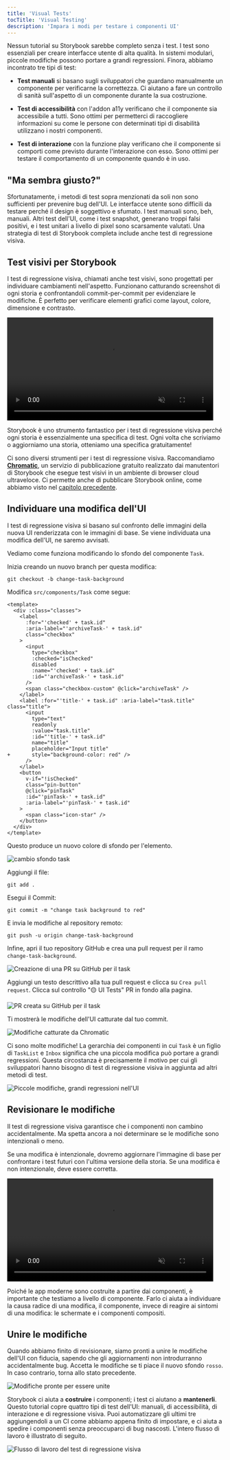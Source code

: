 ```yaml
---
title: 'Visual Tests'
tocTitle: 'Visual Testing'
description: 'Impara i modi per testare i componenti UI'
---
```


Nessun tutorial su Storybook sarebbe completo senza i test. I test sono essenziali per creare interfacce utente di alta qualità. In sistemi modulari, piccole modifiche possono portare a grandi regressioni. Finora, abbiamo incontrato tre tipi di test:

- **Test manuali** si basano sugli sviluppatori che guardano manualmente un componente per verificarne la correttezza. Ci aiutano a fare un controllo di sanità sull'aspetto di un componente durante la sua costruzione.

- **Test di accessibilità** con l'addon a11y verificano che il componente sia accessibile a tutti. Sono ottimi per permetterci di raccogliere informazioni su come le persone con determinati tipi di disabilità utilizzano i nostri componenti.

- **Test di interazione** con la funzione play verificano che il componente si comporti come previsto durante l'interazione con esso. Sono ottimi per testare il comportamento di un componente quando è in uso.

## "Ma sembra giusto?"

Sfortunatamente, i metodi di test sopra menzionati da soli non sono sufficienti per prevenire bug dell'UI. Le interfacce utente sono difficili da testare perché il design è soggettivo e sfumato. I test manuali sono, beh, manuali. Altri test dell'UI, come i test snapshot, generano troppi falsi positivi, e i test unitari a livello di pixel sono scarsamente valutati. Una strategia di test di Storybook completa include anche test di regressione visiva.

## Test visivi per Storybook

I test di regressione visiva, chiamati anche test visivi, sono progettati per individuare cambiamenti nell'aspetto. Funzionano catturando screenshot di ogni storia e confrontandoli commit-per-commit per evidenziare le modifiche. È perfetto per verificare elementi grafici come layout, colore, dimensione e contrasto.

<video autoPlay muted playsInline loop style="width:480px; margin: 0 auto;">
  <source
    src="/intro-to-storybook/visual-regression-testing.mp4"
    type="video/mp4"
  />
</video>

Storybook è uno strumento fantastico per i test di regressione visiva perché ogni storia è essenzialmente una specifica di test. Ogni volta che scriviamo o aggiorniamo una storia, otteniamo una specifica gratuitamente!

Ci sono diversi strumenti per i test di regressione visiva. Raccomandiamo [**Chromatic**](https://www.chromatic.com/?utm_source=storybook_website&utm_medium=link&utm_campaign=storybook), un servizio di pubblicazione gratuito realizzato dai manutentori di Storybook che esegue test visivi in un ambiente di browser cloud ultraveloce. Ci permette anche di pubblicare Storybook online, come abbiamo visto nel [capitolo precedente](/intro-to-storybook/vue/it/deploy/).

## Individuare una modifica dell'UI

I test di regressione visiva si basano sul confronto delle immagini della nuova UI renderizzata con le immagini di base. Se viene individuata una modifica dell'UI, ne saremo avvisati.

Vediamo come funziona modificando lo sfondo del componente `Task`.

Inizia creando un nuovo branch per questa modifica:

```shell
git checkout -b change-task-background
```

Modifica `src/components/Task` come segue:

```diff:title=src/components/Task.vue
<template>
  <div :class="classes">
    <label
      :for="'checked' + task.id"
      :aria-label="'archiveTask-' + task.id"
      class="checkbox"
    >
      <input
        type="checkbox"
        :checked="isChecked"
        disabled
        :name="'checked' + task.id"
        :id="'archiveTask-' + task.id"
      />
      <span class="checkbox-custom" @click="archiveTask" />
    </label>
    <label :for="'title-' + task.id" :aria-label="task.title" class="title">
      <input
        type="text"
        readonly
        :value="task.title"
        :id="'title-' + task.id"
        name="title"
        placeholder="Input title"
+       style="background-color: red" />
      />
    </label>
    <button
      v-if="!isChecked"
      class="pin-button"
      @click="pinTask"
      :id="'pinTask-' + task.id"
      :aria-label="'pinTask-' + task.id"
    >
      <span class="icon-star" />
    </button>
  </div>
</template>
```

Questo produce un nuovo colore di sfondo per l'elemento.

![cambio sfondo task](/intro-to-storybook/chromatic-task-change-7-0.png)

Aggiungi il file:

```shell
git add .
```

Esegui il Commit:

```shell
git commit -m "change task background to red"
```

E invia le modifiche al repository remoto:

```shell
git push -u origin change-task-background
```

Infine, apri il tuo repository GitHub e crea una pull request per il ramo `change-task-background`.

![Creazione di una PR su GitHub per il task](/github/pull-request-background.png)

Aggiungi un testo descrittivo alla tua pull request e clicca su `Crea pull request`. Clicca sul controllo "🟡 UI Tests" PR in fondo alla pagina.

![PR creata su GitHub per il task](/github/pull-request-background-ok.png)

Ti mostrerà le modifiche dell'UI catturate dal tuo commit.

![Modifiche catturate da Chromatic](/intro-to-storybook/chromatic-catch-changes.png)

Ci sono molte modifiche! La gerarchia dei componenti in cui `Task` è un figlio di `TaskList` e `Inbox` significa che una piccola modifica può portare a grandi regressioni. Questa circostanza è precisamente il motivo per cui gli sviluppatori hanno bisogno di test di regressione visiva in aggiunta ad altri metodi di test.

![Piccole modifiche, grandi regressioni nell'UI](/intro-to-storybook/minor-major-regressions.gif)

## Revisionare le modifiche

Il test di regressione visiva garantisce che i componenti non cambino accidentalmente. Ma spetta ancora a noi determinare se le modifiche sono intenzionali o meno.

Se una modifica è intenzionale, dovremo aggiornare l'immagine di base per confrontare i test futuri con l'ultima versione della storia. Se una modifica è non intenzionale, deve essere corretta.

<video autoPlay muted playsInline loop style="width:480px; margin: 0 auto;">
  <source
    src="/intro-to-storybook/website-workflow-review-merge-optimized.mp4"
    type="video/mp4"
  />
</video>

Poiché le app moderne sono costruite a partire dai componenti, è importante che testiamo a livello di componente. Farlo ci aiuta a individuare la causa radice di una modifica, il componente, invece di reagire ai sintomi di una modifica: le schermate e i componenti compositi.

## Unire le modifiche

Quando abbiamo finito di revisionare, siamo pronti a unire le modifiche dell'UI con fiducia, sapendo che gli aggiornamenti non introdurranno accidentalmente bug. Accetta le modifiche se ti piace il nuovo sfondo `rosso`. In caso contrario, torna allo stato precedente.

![Modifiche pronte per essere unite](/intro-to-storybook/chromatic-review-finished.png)

Storybook ci aiuta a **costruire** i componenti; i test ci aiutano a **mantenerli**. Questo tutorial copre quattro tipi di test dell'UI: manuali, di accessibilità, di interazione e di regressione visiva. Puoi automatizzare gli ultimi tre aggiungendoli a un CI come abbiamo appena finito di impostare, e ci aiuta a spedire i componenti senza preoccuparci di bug nascosti. L'intero flusso di lavoro è illustrato di seguito.

![Flusso di lavoro del test di regressione visiva](/intro-to-storybook/cdd-review-workflow.png)
